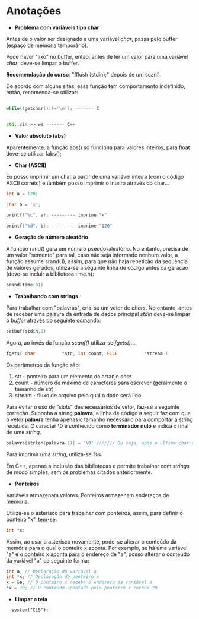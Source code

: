 # Anotações

- **Problema com variáveis tipo char**

Antes de o valor ser designado a uma variável *char*, passa pelo buffer (espaço de memória temporário).

Pode haver "lixo" no buffer, então, antes de ler um valor para uma variável *char*, deve-se limpar o buffer.

**Recomendação do curso**: "fflush (stdin);" depois de um scanf.

De acordo com alguns sites, essa função tem comportamento indefinido, então, recomenda-se utilizar:

```c

while((getchar())!='\n'); ------- C

```

```cpp

std::cin >> ws ------- C++

```

- **Valor absoluto (abs)**

Aparentemente, a função abs() só funciona para valores inteiros, para float deve-se utilizar fabs();

- **Char (ASCII)**

Eu posso imprimir um char a partir de uma variável inteira (com o código ASCII correto) e também posso imprimir o inteiro através do char...

```c
int a = 120;

char b = 'x';

printf("%c", a); --------- imprime "x"

printf("%d", b); --------- imprime "120"
```

- **Geração de número aleatório**

A função rand() gera um número pseudo-aleatório. No entanto, precisa de um valor "semente" para tal, caso não seja informado nenhum valor, a função assume srand(1), assim, para que não haja repetição da sequência de valores gerados, utiliza-se a seguinte linha de código antes da geração (deve-se incluir a biblioteca time.h):

```c
srand(time(0))
```

- **Trabalhando com strings**

Para trabalhar com "palavras", cria-se um vetor de _chars_. No entanto, antes de receber uma palavra da entrada de dados principal _stdin_ deve-se limpar o _buffer_ através do seguinte comando:

```c
setbuf(stdin,0)
```

Agora, ao invés da função _scanf()_ utiliza-se _fgets()_...

```c
fgets( char          *str, int count, FILE          *stream );
```

Os parâmetros da função são:

1. str	-	ponteiro para um elemento de arranjo _char_
2. count	-	número de máximo de caracteres para escrever (geralmente o tamanho de str)
3. stream	-	fluxo de arquivo pelo qual o dado será lido

Para evitar o uso de "slots" desnecessários de vetor, faz-se a seguinte correção. Suponha a string **palavra**, a linha de código a seguir faz com que o vetor **palavra** tenha apenas o tamanho necessário para comportar a string recebida. O caracter \0 é conhecido como **terminador nulo** e indica o final de uma _string_.

```c
palavra[strlen(palavra-1)] = '\0' /////// Ou seja, após o último char do vetor, teremos \0
```

Para imprimir uma _string_, utiliza-se %s.

Em C++, apenas a inclusão das bibliotecas <string> e <iostream> permite trabalhar com _strings_ de modo simples, sem os problemas citados anteriormente.
  
- **Ponteiros**
  
Variáveis armazenam valores. Ponteiros armazenam endereços de memória.
  
Utiliza-se o asterisco para trabalhar com ponteiros, assim, para definir o ponteiro "x", tem-se:

```c
int *x;
```

Assim, ao usar o asterisco novamente, pode-se alterar o conteúdo da memória para o qual o ponteiro x aponta. Por exemplo, se há uma variável "a" e o ponteiro x aponta para o endereço de "a", posso alterar o conteúdo da variável "a" da seguinte forma:
  
```c
int a; // Declaração da variável a
int *x; // Declaração do ponteiro x
x = &a; // O ponteiro x recebe o endereço da variável a
*x = 20; // O conteúdo apontado pelo ponteiro x recebe 20
```
  
- **Limpar a tela**
  
```
  system("CLS");
```
